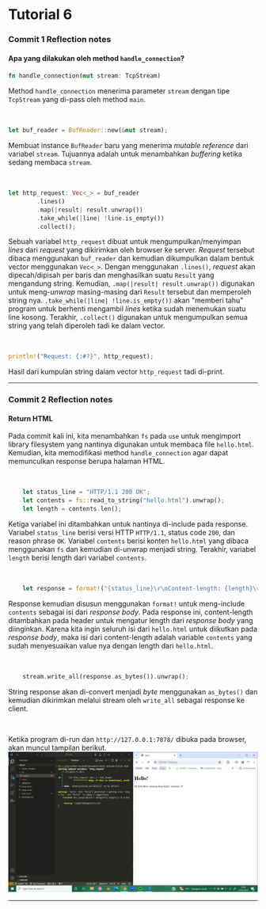 # Tutorial 6

### Commit 1 Reflection notes
#### Apa yang dilakukan oleh method `handle_connection`?

``` rust
fn handle_connection(mut stream: TcpStream)
```
Method `handle_connection` menerima parameter `stream` dengan tipe `TcpStream` yang di-pass oleh method `main`.

<br>

```rust
let buf_reader = BufReader::new(&mut stream);
```
Membuat instance `BufReader` baru yang menerima _mutable reference_ dari variabel `stream`. Tujuannya adalah untuk menambahkan _buffering_ ketika sedang membaca `stream`.

<br>

```rust
let http_request: Vec<_> = buf_reader
        .lines()
        .map(|result| result.unwrap())
        .take_while(|line| !line.is_empty())
        .collect();
```
Sebuah variabel `http_request` dibuat untuk mengumpulkan/menyimpan _lines_ dari _request_ yang dikirimkan oleh browser ke server. _Request_ tersebut dibaca menggunakan `buf_reader` dan kemudian dikumpulkan dalam bentuk vector menggunakan `Vec<_>`. Dengan menggunakan `.lines()`, _request_ akan dipecah/dipisah per baris dan menghasilkan suatu `Result` yang mengandung string. Kemudian, `.map(|result| result.unwrap())` digunakan untuk meng-_unwrap_ masing-masing dari `Result` tersebut dan memperoleh string nya. `.take_while(|line| !line.is_empty())` akan "memberi tahu" program untuk berhenti mengambil _lines_ ketika sudah menemukan suatu line kosong. Terakhir, `.collect()` digunakan untuk mengumpulkan semua string yang telah diperoleh tadi ke dalam vector.

<br>

```rust
println!("Request: {:#?}", http_request);
```
Hasil dari kumpulan string dalam vector `http_request` tadi di-print.

---

### Commit 2 Reflection notes
#### Return HTML

Pada commit kali ini, kita menambahkan `fs` pada `use` untuk mengimport library filesystem yang nantinya digunakan untuk membaca file `hello.html`. Kemudian, kita memodifikasi method `handle_connection` agar dapat memunculkan response berupa halaman HTML.

<br>

```rust
    let status_line = "HTTP/1.1 200 OK";
    let contents = fs::read_to_string("hello.html").unwrap();
    let length = contents.len();
```
Ketiga variabel ini ditambahkan untuk nantinya di-include pada response. Variabel `status_line` berisi versi HTTP `HTTP/1.1`, status code `200`, dan reason phrase `OK`. Variabel `contents` berisi konten `hello.html` yang dibaca menggunakan `fs` dan kemudian di-unwrap menjadi string. Terakhir, variabel `length` berisi length dari variabel `contents`.

<br>

```rust
    let response = format!("{status_line}\r\nContent-length: {length}\r\n\r\n{contents}");
```
Response kemudian disusun menggunakan `format!` untuk meng-include `contents` sebagai isi dari _response body_. Pada response ini, content-length ditambahkan pada header untuk mengatur length dari _response body_ yang diinginkan. Karena kita ingin seluruh isi dari `hello.html` untuk diikutkan pada _response body_, maka isi dari content-length adalah variable `contents` yang sudah menyesuaikan value nya dengan length dari `hello.html`.

<br>

```rust
    stream.write_all(response.as_bytes()).unwrap();
```
String response akan di-convert menjadi _byte_ menggunakan `as_bytes()` dan kemudian dikirimkan melalui stream oleh `write_all` sebagai response ke client.

<br>

Ketika program di-run dan `http://127.0.0.1:7878/` dibuka pada browser, akan muncul tampilan berikut.
![Commit 2 screen capture](/assets/images/commit2.png)

---
